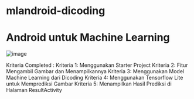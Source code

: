 # mlandroid-dicoding
# Android untuk Machine Learning
![image](https://github.com/fitrawildania/mlandroid-dicoding/assets/114745443/0138feae-924e-43ed-be99-e58cbe4042d2)

Kriteria Completed :
Kriteria 1: Menggunakan Starter Project
Kriteria 2: Fitur Mengambil Gambar dan Menampilkannya
Kriteria 3: Menggunakan Model Machine Learning dari Dicoding
Kriteria 4: Menggunakan Tensorflow Lite untuk Memprediksi Gambar
Kriteria 5: Menampilkan Hasil Prediksi di Halaman ResultActivity
